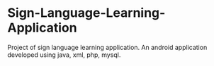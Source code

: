 # Sign-Language-Learning-Application
 Project of sign language learning application. An android application developed using java, xml, php, mysql.
